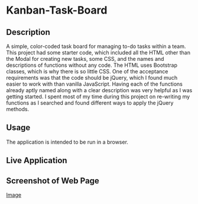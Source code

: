 # Kanban-Task-Board

## Description
A simple, color-coded task board for managing to-do tasks within a team. This project had some starter code, which included all the HTML other than the Modal for creating new tasks, some CSS, and the names and descriptions of functions without any code. The HTML uses Bootstrap classes, which is why there is so little CSS. One of the acceptance requirements was that the code should be jQuery, which I found much easier to work with than vanilla JavaScript. Having each of the functions already aptly named along with a clear description was very helpful as I was getting started. I spent most of my time during this project on re-writing my functions as I searched and found different ways to apply the jQuery methods. 

## Usage 
The application is intended to be run in a browser. 

## Live Application


## Screenshot of Web Page 
[Image](./assets/Images/task-board-screenshot.JPG)
